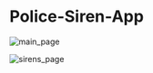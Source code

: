 # Police-Siren-App

![main_page](https://user-images.githubusercontent.com/65151273/191135983-4bed0042-9e71-4d9f-b6b5-82631cc22407.JPG)

![sirens_page](https://user-images.githubusercontent.com/65151273/191135993-c45b0003-5199-4240-b7c0-55cae900f328.JPG)
